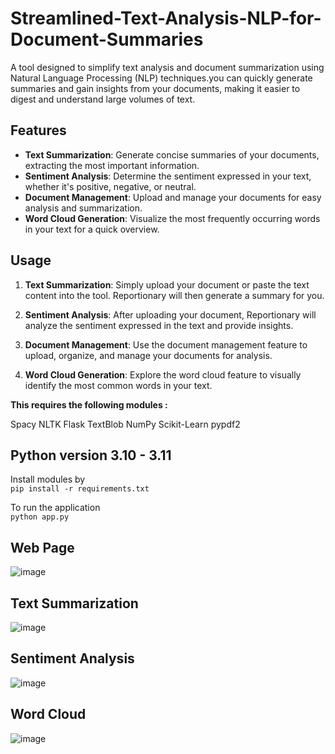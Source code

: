 # Streamlined-Text-Analysis-NLP-for-Document-Summaries
A tool designed to simplify text analysis and document summarization using Natural Language Processing (NLP) techniques.you can quickly generate summaries and gain insights from your documents, making it easier to digest and understand large volumes of text.

## Features

- **Text Summarization**: Generate concise summaries of your documents, extracting the most important information.
- **Sentiment Analysis**: Determine the sentiment expressed in your text, whether it's positive, negative, or neutral.
- **Document Management**: Upload and manage your documents for easy analysis and summarization.
- **Word Cloud Generation**: Visualize the most frequently occurring words in your text for a quick overview.
  
## Usage

1. **Text Summarization**: Simply upload your document or paste the text content into the tool. Reportionary will then generate a summary for you.

2. **Sentiment Analysis**: After uploading your document, Reportionary will analyze the sentiment expressed in the text and provide insights.

3. **Document Management**: Use the document management feature to upload, organize, and manage your documents for analysis.

4. **Word Cloud Generation**: Explore the word cloud feature to visually identify the most common words in your text.


**This requires the following modules :**

Spacy
NLTK
Flask
TextBlob
NumPy
Scikit-Learn
pypdf2

## Python version 3.10 - 3.11
Install modules by<br>
```pip install -r requirements.txt```
<br>

To run the application <br>
```python app.py```

## Web Page
![image](https://github.com/hariharasudan3/Streamlined-Text-Analysis-NLP-for-Document-Summaries/assets/145860861/9f2553ec-1965-4937-b013-fb310a1adc5a)

## Text Summarization 
![image](https://github.com/hariharasudan3/Streamlined-Text-Analysis-NLP-for-Document-Summaries/assets/145860861/64cffdfb-02cb-41cf-9f1c-261a52873316)

## Sentiment Analysis
![image](https://github.com/hariharasudan3/Streamlined-Text-Analysis-NLP-for-Document-Summaries/assets/145860861/9fba9d91-6b66-44fa-a7e9-c675f69acfdc)

## Word Cloud
![image](https://github.com/hariharasudan3/Streamlined-Text-Analysis-NLP-for-Document-Summaries/assets/145860861/18a7a3f6-910f-4526-8057-0557344af921)






